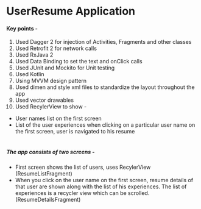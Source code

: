 # UserResume Application<br/>

#### Key points - <br/>
1. Used Dagger 2 for injection of Activities, Fragments and other classes <br/>
2. Used Retrofit 2 for network calls <br/>
3. Used RxJava 2 <br/>
4. Used Data Binding to set the text and onClick calls <br/>
5. Used JUnit and Mockito for Unit testing <br/>
6. Used Kotlin <br/>
7. Using MVVM design pattern <br/>
8. Used dimen and style xml files to standardize the layout throughout the app <br/>
9. Used vector drawables <br/>
10. Used RecylerView to show - <br/>
* User names list on the first screen <br/>
* List of the user experiences when clicking on a particular user name on the first screen, user is navigated to his resume  <br/> <br/>

##### The app consists of two screens - <br/>
* First screen shows the list of users, uses RecylerView (ResumeListFragment) <br/>
* When you click on the user name on the first screen, resume details of that user are shown along with the list of his experiences. The list of experiences is a recycler view which can be scrolled. (ResumeDetailsFragment)
